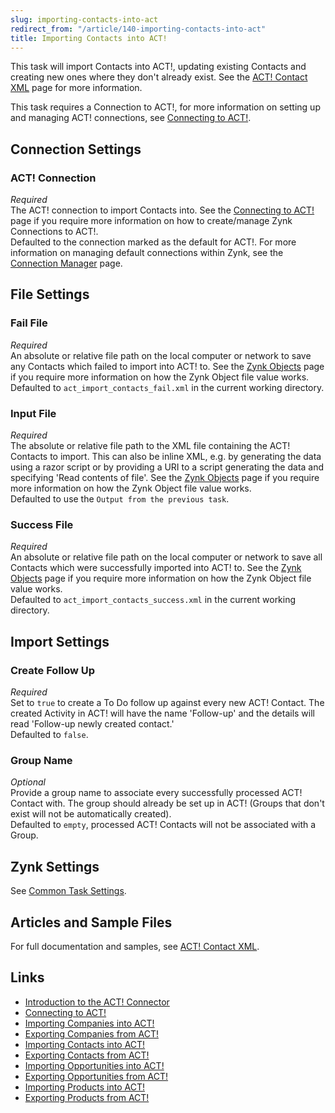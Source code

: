 ```yaml
---
slug: importing-contacts-into-act
redirect_from: "/article/140-importing-contacts-into-act"
title: Importing Contacts into ACT!
---
```

This task will import Contacts into ACT!, updating existing Contacts and creating new ones where they don't already exist. See the [ACT! Contact XML](act-contact-xml) page for more information.

This task requires a Connection to ACT!, for more information on setting up and managing ACT! connections, see [Connecting to ACT!](connecting-to-act).

## Connection Settings  
### ACT! Connection
_Required_  
The ACT! connection to import Contacts into. See the [Connecting to ACT!](connecting-to-act) page if you require more information on how to create/manage Zynk Connections to ACT!.  
Defaulted to the connection marked as the default for ACT!. For more information on managing default connections within Zynk, see the [Connection Manager](connection-manager) page.

## File Settings
### Fail File
_Required_  
An absolute or relative file path on the local computer or network to save any Contacts which failed to import into ACT! to. See the [Zynk Objects](zynk-objects) page if you require more information on how the Zynk Object file value works.  
Defaulted to `act_import_contacts_fail.xml` in the current working directory.  

### Input File
_Required_  
The absolute or relative file path to the XML file containing the ACT! Contacts to import. This can also be inline XML, e.g. by generating the data using a razor script or by providing a URI to a script generating the data and specifying 'Read contents of file'. See the [Zynk Objects](zynk-objects) page if you require more information on how the Zynk Object file value works.  
Defaulted to use the `Output from the previous task`.

### Success File
_Required_  
An absolute or relative file path on the local computer or network to save all Contacts which were successfully imported into ACT! to. See the [Zynk Objects](zynk-objects) page if you require more information on how the Zynk Object file value works.  
Defaulted to `act_import_contacts_success.xml` in the current working directory.

## Import Settings
### Create Follow Up
_Required_  
Set to `true` to create a To Do follow up against every new ACT! Contact. The created Activity in ACT! will have the name 'Follow-up' and the details will read 'Follow-up newly created contact.'  
Defaulted to `false`.

### Group Name
_Optional_  
Provide a group name to associate every successfully processed ACT! Contact with. The group should already be set up in ACT! (Groups that don't exist will not be automatically created).  
Defaulted to `empty`, processed ACT! Contacts will not be associated with a Group.

## Zynk Settings
See [Common Task Settings](common-task-settings).

## Articles and Sample Files
For full documentation and samples, see [ACT! Contact XML](act-contact-xml).

## Links
- [Introduction to the ACT! Connector](act)
- [Connecting to ACT!](connecting-to-act)
- [Importing Companies into ACT!](importing-companies-into-act)
- [Exporting Companies from ACT!](exporting-companies-from-act)
- [Importing Contacts into ACT!](importing-contacts-into-act)
- [Exporting Contacts from ACT!](exporting-contacts-from-act)
- [Importing Opportunities into ACT!](importing-opportunities-into-act)
- [Exporting Opportunities from ACT!](exporting-opportunities-from-act)
- [Importing Products into ACT!](importing-products-into-act)
- [Exporting Products from ACT!](exporting-products-from-act)